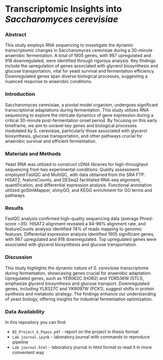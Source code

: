 # Transcriptomic Insights into _Saccharomyces cerevisiae_

### Abstract
This study employs RNA sequencing to investigate the dynamic transcriptomic changes in Saccharomyces cerevisiae during a 30-minute anaerobic fermentation. A total of 1905 genes, with 987 upregulated and 918 downregulated, were identified through rigorous analysis. Key findings include the upregulation of genes associated with glycerol biosynthesis and glucose transportation, vital for yeast survival and fermentation efficiency. Downregulated genes span diverse biological processes, suggesting a nuanced response to anaerobic conditions.

### Introduction
Saccharomyces cerevisiae, a pivotal model organism, undergoes significant transcriptional adaptations during fermentation. This study utilizes RNA sequencing to explore the intricate dynamics of gene expression during a critical 30-minute post-fermentation onset period. By focusing on this early timeframe, we aim to unravel key genes and biological processes modulated by S. cerevisiae, particularly those associated with glycerol biosynthesis, glucose transportation, and other pathways crucial for anaerobic survival and efficient fermentation.

### Materials and Methods
Yeast RNA was utilized to construct cDNA libraries for high-throughput sequencing from two experimental conditions. Quality assessment employed FastQC and MultiQC, with data obtained from the SRA FTP. HISAT2, featureCounts, and DESeq2 facilitated RNA-seq alignment, quantification, and differential expression analysis. Functional annotation utilized goSlimMapper, shinyGO, and KEGG enrichment for GO terms and pathways.

### Results
FastQC analysis confirmed high-quality sequencing data (average Phred-score ~35). HISAT2 alignment revealed a 94-96% alignment rate, and featureCounts analysis identified 74% of reads mapping to genomic features. Differential expression analysis identified 1905 significant genes, with 987 upregulated and 918 downregulated. Top upregulated genes were associated with glycerol biosynthesis and glucose transportation.

### Discussion
This study highlights the dynamic nature of _S. cerevisiae_ transcriptome during fermentation, showcasing genes crucial for anaerobic adaptation. Upregulated genes, such as YER062C (HOR2) and YDR536W (STL1), emphasize glycerol biosynthesis and glucose transport. Downregulated genes, including YLR327C and YKR097W (PCK1), suggest shifts in protein synthesis and metabolic strategy. The findings enhance our understanding of yeast biology, offering insights for industrial fermentation optimization.

### Data Availability

In this repository you can find:

- `BI_Project_6_Popov.pdf`  - report on the project in thesis format
- `Lab journal.ipynb` - laboratory journal with commands to reproduce pipeline
- `Lab journal.html` - laboratory journal in html format to read it in more convenient way
